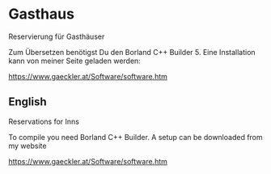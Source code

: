 # Gasthaus
 Reservierung für Gasthäuser

Zum Übersetzen benötigst Du den Borland C++ Builder 5. Eine Installation kann von meiner Seite geladen werden:

https://www.gaeckler.at/Software/software.htm

## English

Reservations for Inns

To compile you need Borland C++ Builder. A setup can be downloaded from my website


https://www.gaeckler.at/Software/software.htm

